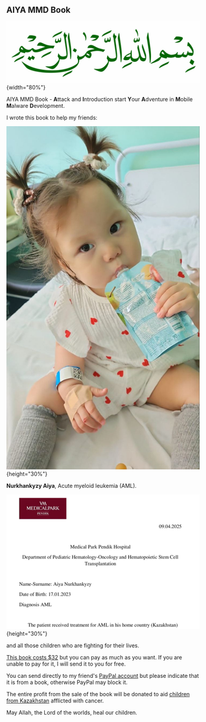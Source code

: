 ## AIYA MMD Book

![Bismillah](./images/bismillah.jpg){width="80%"}

AIYA MMD Book - **A**ttack and **I**ntroduction start **Y**our **A**dventure in **M**obile **M**alware **D**evelopment.    

I wrote this book to help my friends:    

![aiya](./images/aiya-1.jpg){height="30%"}    

**Nurkhankyzy Aiya**, Acute myeloid leukemia (AML).    

![medical](./images/medical.png){height="30%"}    

and all those children who are fighting for their lives.     

[This book costs $32](https://paypal.me/cocomelonc/32) but you can pay as much as you want. If you are unable to pay for it, I will send it to you for free.   

You can send directly to my friend's [PayPal account](https://paypal.me/cocomelonc/32) but please indicate that it is from a book, otherwise PayPal may block it.     

The entire profit from the sale of the book will be donated to aid [children from Kazakhstan](https://plus1.kz/) afflicted with cancer.    

May Allah, the Lord of the worlds, heal our children.    